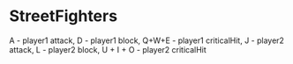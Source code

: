# StreetFighters
A - player1 attack, D - player1 block, Q+W+E - player1 criticalHit, J - player2 attack, L - player2 block, U + I + O - player2 criticalHit
